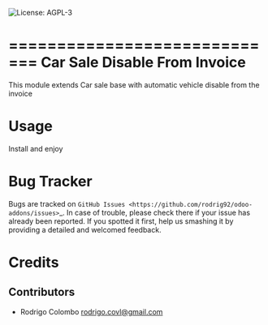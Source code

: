 ![License: AGPL-3](https://img.shields.io/badge/licence-AGPL--3-blue.svg)

=============================
Car Sale Disable From Invoice
=============================

This module extends Car sale base with automatic vehicle disable from the invoice

Usage
=====

Install and enjoy


Bug Tracker
===========

Bugs are tracked on `GitHub Issues
<https://github.com/rodrig92/odoo-addons/issues>`_. In case of trouble, please
check there if your issue has already been reported. If you spotted it first,
help us smashing it by providing a detailed and welcomed feedback.

Credits
=======

Contributors
------------

* Rodrigo Colombo <rodrigo.covl@gmail.com>